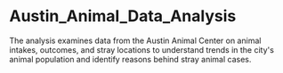# Austin_Animal_Data_Analysis
The analysis examines data from the Austin Animal Center on animal intakes, outcomes, and stray locations to understand trends in the city's animal population and identify reasons behind stray animal cases.
